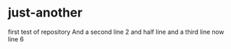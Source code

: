 # just-another
first test of repository
And a second line
2 and half line 
and a third line
now line 6

